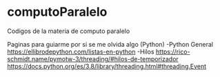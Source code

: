 # computoParalelo

Codigos de la materia de computo paralelo

Paginas para guiarme por si se me olvida algo (Python)
-Python General
https://ellibrodepython.com/listas-en-python
-Hilos
https://rico-schmidt.name/pymotw-3/threading/#hilos-de-temporizador
https://docs.python.org/es/3.8/library/threading.html#threading.Event
